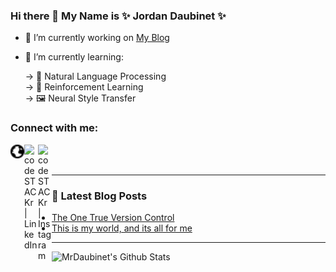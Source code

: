 <!--
**MrDaubinet/MrDaubinet** is a ✨ _special_ ✨ repository because its `README.md` (this file) appears on your GitHub profile.

Here are some ideas to get you started:

- 🔭 I’m currently working on ...
- 🌱 I’m currently learning ...
- 👯 I’m looking to collaborate on ...
- 🤔 I’m looking for help with ...
- 💬 Ask me about ...
- 📫 How to reach me: ...
- 😄 Pronouns: ...
- ⚡ Fun fact: ...
-->

### Hi there 👋 My Name is ✨ Jordan Daubinet ✨ 
- 🔭 I’m currently working on [My Blog](https://mrdaubinet.github.io/)
- 🌱 I’m currently learning: 

  -> 🔣 Natural Language Processing  
  -> 🤖 Reinforcement Learning   
  -> 🖼️ Neural Style Transfer 

### Connect with me:

[<img align="left" alt="codeSTACKr.com" width="22px" src="https://raw.githubusercontent.com/iconic/open-iconic/master/svg/globe.svg" />][website]
[<img align="left" alt="codeSTACKr | LinkedIn" width="22px" src="https://cdn.jsdelivr.net/npm/simple-icons@v3/icons/linkedin.svg" />][linkedin]
[<img align="left" alt="codeSTACKr | Instagram" width="22px" src="https://cdn.jsdelivr.net/npm/simple-icons@v3/icons/instagram.svg" />][instagram]

<br />
<br />

---

### 📕 Latest Blog Posts
<!-- BLOG-POST-LIST:START -->
- [The One True Version Control](https://mrdaubinet.github.io/The-One-True-Version-Control/)
- [This is my world, and its all for me](https://mrdaubinet.github.io/This-is-Me/)
<!-- BLOG-POST-LIST:END -->
---

<img align="left" alt="MrDaubinet's Github Stats" src="https://github-readme-stats.vercel.app/api?username=MrDaubinet&show_icons=true&hide_border=true&count_private=true" />

[website]: https://mrdaubinet.github.io/
[instagram]: https://www.instagram.com/jordan_daubinet/
[linkedin]: https://www.linkedin.com/in/jordan-daubinet/